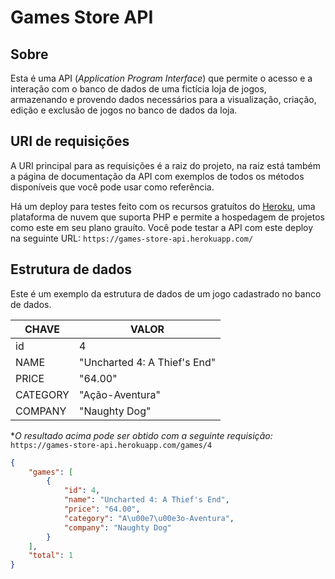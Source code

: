 # Games Store API

## Sobre

Esta é uma API (*Application Program Interface*) que permite o acesso e a interação com o banco de dados de uma fictícia loja de jogos, armazenando e provendo dados necessários para a visualização, criação, edição e exclusão de jogos no banco de dados da loja.

## URI de requisições

A URI principal para as requisições é a raiz do projeto, na raiz está também a página de documentação da API com exemplos de todos os métodos disponíveis que você pode usar como referência.

Há um deploy para testes feito com os recursos gratuítos do [Heroku](https://heroku.com), uma plataforma de nuvem que suporta PHP e permite a hospedagem de projetos como este em seu plano grauíto. Você pode testar a API com este deploy na seguinte URL: `https://games-store-api.herokuapp.com/`

## Estrutura de dados

Este é um exemplo da estrutura de dados de um jogo cadastrado no banco de dados.

CHAVE | VALOR
------|------------
id | 4
NAME | "Uncharted 4: A Thief's End"
PRICE | "64.00"
CATEGORY | "Ação-Aventura"
COMPANY | "Naughty Dog"

**O resultado acima pode ser obtido com a seguinte requisição:*
 `https://games-store-api.herokuapp.com/games/4`

```json
{
    "games": [
        {
            "id": 4,
            "name": "Uncharted 4: A Thief's End",
            "price": "64.00",
            "category": "A\u00e7\u00e3o-Aventura",
            "company": "Naughty Dog"
        }
    ],
    "total": 1
}
```
